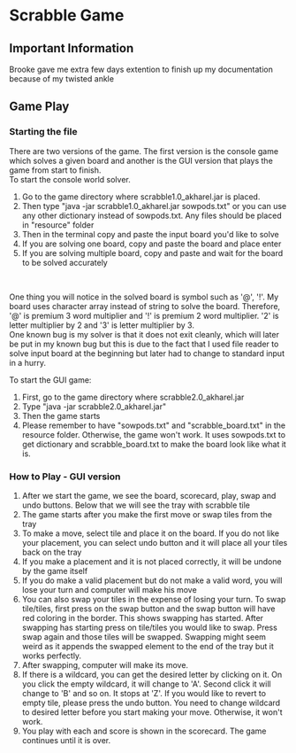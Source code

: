 # Scrabble Game

## Important Information
Brooke gave me extra few days extention to finish up my documentation because of my twisted ankle

## Game Play

### Starting the file

There are two versions of the game. The first version is the console game which solves a given board and
another is the GUI version that plays the game from start to finish. <br>
To start the console world solver. <br>
1) Go to the game directory where scrabble1.0_akharel.jar 
is placed.
2) Then type "java -jar scrabble1.0_akharel.jar sowpods.txt" or you can use any other dictionary
instead of sowpods.txt. Any files should be placed in "resource" folder
3) Then in the terminal copy and paste the input board you'd like to solve
4) If you are solving one board, copy and paste the board and place enter
5) If you are solving multiple board, copy and paste and wait for the board to be solved
accurately
<br>

One thing you will notice in the solved board is symbol such as '@', '!'. My board uses
character array instead of string to solve the board. Therefore, '@' is premium 3 word
multiplier and '!' is premium 2 word multiplier. '2' is letter multiplier by 2 and '3' is
letter multiplier by 3.  <br>
One known bug is my solver is that it does not exit cleanly, which will later be put in 
my known bug but this is due to the fact that I used file reader to solve input board at the
beginning but later had to change to standard input in a hurry. <br>

To start the GUI game: <br>
1) First, go to the game directory where scrabble2.0_akharel.jar 
2) Type "java -jar scrabble2.0_akharel.jar"
3) Then the game starts
4) Please remember to have "sowpods.txt" and "scrabble_board.txt" in the resource folder. Otherwise,
the game won't work. It uses sowpods.txt to get dictionary and scrabble_board.txt to make 
the board look like what it is. 

### How to Play - GUI version
1) After we start the game, we see the board, scorecard, play, swap and undo buttons. Below that
we will see the tray with scrabble tile
2) The game starts after you make the first move or swap tiles from the tray
3) To make a move, select tile and place it on the board. If you do not like your placement, 
you can select undo button and it will place all your tiles back on the tray
4) If you make a placement and it is not placed correctly, it will be undone by the game itself
5) If you do make a valid placement but do not make a valid word, you will lose your turn
and computer will make his move
6) You can also swap your tiles in the expense of losing your turn. To swap tile/tiles, first press 
on the swap button and the swap button will have red coloring in the border. This shows swapping
has started. After swapping has starting press on tile/tiles you would like to swap. 
Press swap again and those tiles will be swapped. Swapping might seem weird as it appends the 
swapped element to the end of the tray but it works perfectly. 
7) After swapping, computer will make its move.
8) If there is a wildcard, you can get the desired letter by clicking on it. On you click
the empty wildcard, it will change to 'A'. Second click it will change to 'B' and so on. It stops at 'Z'. 
If you would like to revert to empty tile, please press the undo button. 
You need to change wildcard to desired letter before you start making your move. Otherwise, it 
won't work. 
9) You play with each and score is shown in the scorecard. The game continues until it is over.



